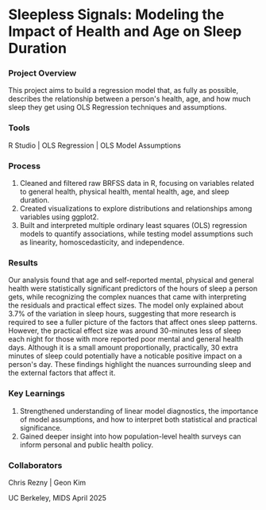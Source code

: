 # Sleepless Signals: Modeling the Impact of Health and Age on Sleep Duration

### Project Overview

This project aims to build a regression model that, as fully as possible, describes the relationship between a person's health, age, and how much sleep they get using OLS Regression techniques and assumptions. 

### Tools

R Studio | OLS Regression | OLS Model Assumptions

### Process

1. Cleaned and filtered raw BRFSS data in R, focusing on variables related to general health, physical health, mental health, age, and sleep duration.
2. Created visualizations to explore distributions and relationships among variables using ggplot2.
3. Built and interpreted multiple ordinary least squares (OLS) regression models to quantify associations, while testing model assumptions such as linearity, homoscedasticity, and independence.


### Results

Our analysis found that age and self-reported mental, physical and general health were statistically significant predictors of the hours of sleep a person gets, while recognizing the complex nuances that came with interpreting the residuals and practical effect sizes. The model only explained about 3.7% of the variation in sleep hours, suggesting that more research is required to see a fuller picture of the factors that affect ones sleep patterns. However, the practical effect size was around 30-minutes less of sleep each night for those with more reported poor mental and general health days. Although it is a small amount proportionally, practically, 30 extra minutes of sleep could potentially have a noticable positive impact on a person's day. These findings highlight the nuances surrounding sleep and the external factors that affect it. 

### Key Learnings

1. Strengthened understanding of linear model diagnostics, the importance of model assumptions, and how to interpret both statistical and practical significance. 
2. Gained deeper insight into how population-level health surveys can inform personal and public health policy.


### Collaborators

Chris Rezny | Geon Kim

UC Berkeley, MIDS 
April 2025